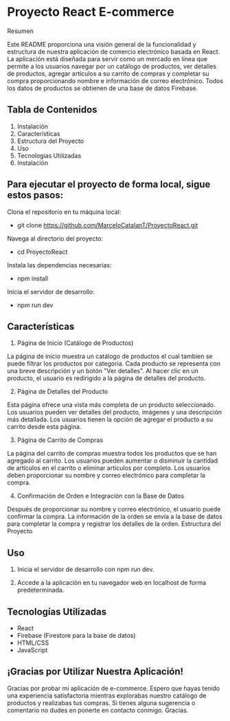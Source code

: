 # Proyecto React E-commerce

Resumen

Este README proporciona una visión general de la funcionalidad y estructura de nuestra aplicación de comercio electrónico basada en React. La aplicación está diseñada para servir como un mercado en línea que permite a los usuarios navegar por un catálogo de productos, ver detalles de productos, agregar artículos a su carrito de compras y completar su compra proporcionando nombre e información de correo electrónico. Todos los datos de productos se obtienen de una base de datos Firebase.

## Tabla de Contenidos

1. Instalación
2. Características
3. Estructura del Proyecto
4. Uso
5. Tecnologías Utilizadas
6. Instalación

## Para ejecutar el proyecto de forma local, sigue estos pasos:


Clona el repositorio en tu máquina local:

- git clone https://github.com/MarceloCatalanT/ProyectoReact.git

Navega al directorio del proyecto:

- cd ProyectoReact

Instala las dependencias necesarias:

- npm install

Inicia el servidor de desarrollo:

- npm run dev

## Características
1. Página de Inicio (Catálogo de Productos)
   
La página de inicio muestra un catálogo de productos el cual tambien se puede filtrar los productos por categoria.
Cada producto se representa con una breve descripción y un botón "Ver detalles".
Al hacer clic en un producto, el usuario es redirigido a la página de detalles del producto.

2. Página de Detalles del Producto
   
Esta página ofrece una vista más completa de un producto seleccionado.
Los usuarios pueden ver detalles del producto, imágenes y una descripción más detallada.
Los usuarios tienen la opción de agregar el producto a su carrito desde esta página.

3. Página de Carrito de Compras

La página del carrito de compras muestra todos los productos que se han agregado al carrito.
Los usuarios pueden aumentar o disminuir la cantidad de artículos en el carrito o eliminar artículos por completo.
Los usuarios deben proporcionar su nombre y correo electrónico para completar la compra.

4. Confirmación de Orden e Integración con la Base de Datos
   
Después de proporcionar su nombre y correo electrónico, el usuario puede confirmar la compra.
La información de la orden se envía a la base de datos para completar la compra y registrar los detalles de la orden.
Estructura del Proyecto

## Uso
1. Inicia el servidor de desarrollo con npm run dev.

2. Accede a la aplicación en tu navegador web en localhost de forma predeterminada.
   
## Tecnologías Utilizadas
- React
- Firebase (Firestore para la base de datos)
- HTML/CSS
- JavaScript

## ¡Gracias por Utilizar Nuestra Aplicación!

Gracias por probar mi aplicación de e-commerce. Espero que hayas tenido una experiencia satisfactoria mientras explorabas nuestro catálogo de productos y realizabas tus compras.
Si tienes alguna sugerencia o comentario no dudes en ponerte en contacto conmigo. Gracias.

